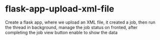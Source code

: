 # flask-app-upload-xml-file
Create a flask app, where we upload an XML file, it created a job, then run the thread in background, manage the job status on fronted, after completing the job view button enable to show the data
